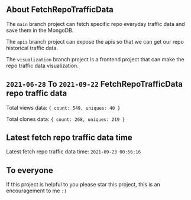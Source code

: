 ## About FetchRepoTrafficData

The `main` branch project can fetch specific repo everyday traffic data and save them in the MongoDB.

The `apis` branch project can expose the apis so that we can get our repo historical traffic data.

The `visualization` branch project is a frontend project that can make the repo traffic data visualization.

## `2021-06-28` To `2021-09-22` FetchRepoTrafficData repo traffic data

Total views data: `{ count: 549, uniques: 40 }`

Total clones data: `{ count: 268, uniques: 219 }`

## Latest fetch repo traffic data time

Latest fetch repo traffic data time: `2021-09-23 00:56:16`

## To everyone

If this project is helpful to you please star this project, this is an encouragement to me `:)`




